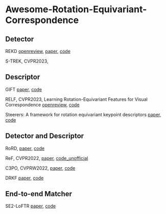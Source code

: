 # Awesome-Rotation-Equivariant-Correspondence



## Detector
REKD [openreview](https://openreview.net/forum?id=sJJXksSg7yi), 
 [paper](https://openaccess.thecvf.com/content/CVPR2022/html/Lee_Self-Supervised_Equivariant_Learning_for_Oriented_Keypoint_Detection_CVPR_2022_paper.html), [code](https://github.com/bluedream1121/REKD)

S-TREK, CVPR2023,

## Descriptor
GIFT [paper](https://proceedings.neurips.cc/paper/2019/hash/34306d99c63613fad5b2a140398c0420-Abstract.html), [code](https://github.com/zju3dv/GIFT)

RELF, CVPR2023, Learning Rotation-Equivariant Features for Visual Correspondence [openreview](https://openreview.net/forum?id=GCF6ZOA6Npk), [code](https://github.com/bluedream1121/RELF)

Steerers: A framework for rotation equivariant keypoint descriptors [paper](https://arxiv.org/pdf/2312.02152.pdf), [code](https://github.com/georg-bn/rotation-steerers)


## Detector and Descriptor
RoRD,  [paper](https://arxiv.org/pdf/2103.08573.pdf), [code](https://github.com/UditSinghParihar/RoRD)

ReF, CVPR2022, [paper](https://arxiv.org/abs/2203.05206), [code_unofficial](https://github.com/ShuaiAlger/ReF_pytorch)

C3PO,  CVPRW2022, [paper](https://openreview.net/forum?id=dXouQ9ubkPJ), [code](http://github.com/bpiyush/rotation-equivariant-lfm)

DRKF [paper](https://arxiv.org/pdf/2209.10907.pdf), [code](https://github.com/MTUAV-VisionAI/DRKF)


## End-to-end Matcher
SE2-LoFTR [paper](https://openaccess.thecvf.com/content/CVPR2022W/IMW/html/Bokman_A_Case_for_Using_Rotation_Invariant_Features_in_State_of_CVPRW_2022_paper.html), [code](https://github.com/inkyusa/se2-loftr)



